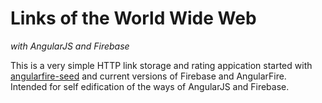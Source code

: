 Links of the World Wide Web
==============

*with AngularJS and Firebase*

This is a very simple HTTP link storage and rating appication started with [angularfire-seed](https://github.com/firebase/angularfire-seed) and current versions of Firebase and AngularFire. Intended for self edification of the ways of AngularJS and Firebase.


